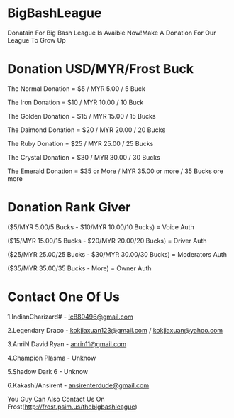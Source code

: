 BigBashLeague
=============

Donatain For Big Bash League Is Avaible Now!Make A Donation For Our League To Grow Up

Donation USD/MYR/Frost Buck
=====================

The Normal Donation = $5 / MYR 5.00 / 5 Buck

The Iron Donation = $10 / MYR 10.00 / 10 Buck

The Golden  Donation = $15 / MYR 15.00 / 15 Bucks

The Daimond Donation = $20 / MYR 20.00 / 20 Bucks

The Ruby Donation = $25 / MYR 25.00 / 25 Bucks

The Crystal Donation = $30 / MYR 30.00 / 30 Bucks

The Emerald Donation = $35 or More / MYR 35.00 or more / 35 Bucks ore more


Donation Rank Giver
===================

($5/MYR 5.00/5 Bucks - $10/MYR 10.00/10 Bucks) = Voice Auth

($15/MYR 15.00/15 Bucks - $20/MYR 20.00/20 Bucks) = Driver Auth

($25/MYR 25.00/25 Bucks - $30/MYR 30.00/30 Bucks) = Moderators Auth

($35/MYR 35.00/35 Bucks - More) = Owner Auth

Contact One Of Us
=================

1.IndianCharizard# - Ic880496@gmail.com

2.Legendary Draco - kokjiaxuan123@gmail.com / kokjiaxuan@yahoo.com

3.AnriN David Ryan - anrin11@gmail.com

4.Champion Plasma - Unknow

5.Shadow Dark 6 - Unknow

6.Kakashi/Ansirent - ansirenterdude@gmail.com

You Guy Can Also Contact Us On Frost(http://frost.psim.us/thebigbashleague)
